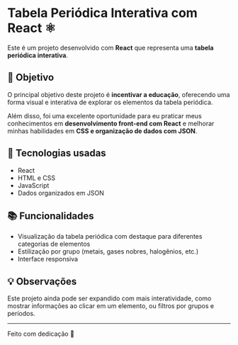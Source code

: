 # Tabela Periódica Interativa com React ⚛️

Este é um projeto desenvolvido com **React** que representa uma **tabela periódica interativa**.

## 🎯 Objetivo

O principal objetivo deste projeto é **incentivar a educação**, oferecendo uma forma visual e interativa de explorar os elementos da tabela periódica.

Além disso, foi uma excelente oportunidade para eu praticar meus conhecimentos em **desenvolvimento front-end com React** e melhorar minhas habilidades em **CSS e organização de dados com JSON**.

## 🚀 Tecnologias usadas

- React
- HTML e CSS
- JavaScript
- Dados organizados em JSON

## 📚 Funcionalidades

- Visualização da tabela periódica com destaque para diferentes categorias de elementos
- Estilização por grupo (metais, gases nobres, halogênios, etc.)
- Interface responsiva

## 💡 Observações

Este projeto ainda pode ser expandido com mais interatividade, como mostrar informações ao clicar em um elemento, ou filtros por grupos e períodos.

---

Feito com dedicação 💙
